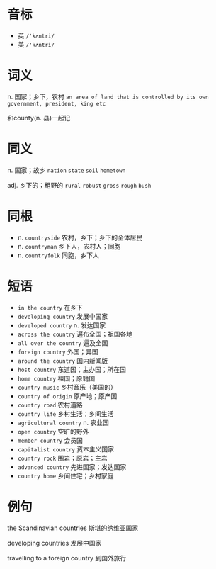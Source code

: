# 音标

- 英 `/'kʌntri/`
- 美 `/'kʌntri/`

# 词义

n. 国家；乡下，农村
`an area of land that is controlled by its own government, president, king etc`



和county(n. 县)一起记

# 同义

n. 国家；故乡
`nation` `state` `soil` `hometown`

adj. 乡下的；粗野的
`rural` `robust` `gross` `rough` `bush`

# 同根

- n. `countryside` 农村，乡下；乡下的全体居民
- n. `countryman` 乡下人，农村人；同胞
- n. `countryfolk` 同胞，乡下人

# 短语

- `in the country` 在乡下
- `developing country` 发展中国家
- `developed country` n. 发达国家
- `across the country` 遍布全国；祖国各地
- `all over the country` 遍及全国
- `foreign country` 外国；异国
- `around the country` 国内新闻版
- `host country` 东道国；主办国；所在国
- `home country` 祖国；原籍国
- `country music` 乡村音乐（美国的）
- `country of origin` 原产地；原产国
- `country road` 农村道路
- `country life` 乡村生活；乡间生活
- `agricultural country` n. 农业国
- `open country` 空旷的野外
- `member country` 会员国
- `capitalist country` 资本主义国家
- `country rock` 围岩；原岩；主岩
- `advanced country` 先进国家；发达国家
- `country home` 乡间住宅；乡村家庭

# 例句

the Scandinavian countries
斯堪的纳维亚国家

developing countries
发展中国家

travelling to a foreign country
到国外旅行


